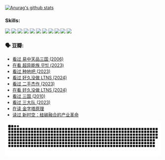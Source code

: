 
[![Anurag's github stats](https://github-readme-stats.vercel.app/api?username=w940853815)](https://github.com/anuraghazra/github-readme-stats)

### Skills:

<code><img height="32" src="https://cdn.jsdelivr.net/npm/simple-icons@v5/icons/python.svg"></code>
<code><img height="32" src="https://cdn.jsdelivr.net/npm/simple-icons@v5/icons/javascript.svg"></code>
<code><img height="32" src="https://cdn.jsdelivr.net/npm/simple-icons@v5/icons/django.svg"></code>
<code><img height="32" src="https://cdn.jsdelivr.net/npm/simple-icons@v5/icons/flask.svg"></code>
<code><img height="32" src="https://cdn.jsdelivr.net/npm/simple-icons@v5/icons/vuetify.svg"></code>
<code><img height="32" src="https://cdn.jsdelivr.net/npm/simple-icons@v5/icons/git.svg"></code>
<code><img height="32" src="https://cdn.jsdelivr.net/npm/simple-icons@v5/icons/docker.svg"></code>
<code><img height="32" src="https://cdn.jsdelivr.net/npm/simple-icons@v5/icons/postgresql.svg"></code>
<code><img height="32" src="https://cdn.jsdelivr.net/npm/simple-icons@v5/icons/elasticsearch.svg"></code>
<code><img height="32" src="https://cdn.jsdelivr.net/npm/simple-icons@v5/icons/macos.svg"></code>
<code><img height="32" src="https://cdn.jsdelivr.net/npm/simple-icons@v5/icons/linux.svg"></code>

### 🗣 豆瓣:

<!-- DOUBAN-ACTIVITIES:START -->
- [看过 易中天品三国‎ (2006)](https://www.douban.com/people/136069238/status/4529910812/?_i=09254901)
- [在看 超异能族 무빙‎ (2023)](https://www.douban.com/people/136069238/status/4527291077/?_i=09254902)
- [看过 种地吧‎ (2023)](https://www.douban.com/people/136069238/status/4527289637/?_i=09254902)
- [看过 好久没做 LTNS‎ (2024)](https://www.douban.com/people/136069238/status/4527289515/?_i=09254902)
- [看过 二手杰作‎ (2023)](https://www.douban.com/people/136069238/status/4522502716/?_i=09254902)
- [在看 好久没做 LTNS‎ (2024)](https://www.douban.com/people/136069238/status/4521969883/?_i=09254902)
- [看过 三国‎ (2010)](https://www.douban.com/people/136069238/status/4521634661/?_i=09254902)
- [看过 三大队‎ (2023)](https://www.douban.com/people/136069238/status/4510323325/?_i=09254902)
- [在读 金字塔原理](https://www.douban.com/people/136069238/status/4507497587/?_i=09254902)
- [读过 新时空：硅碳融合的产业革命](https://www.douban.com/people/136069238/status/4506659177/?_i=09254902)
<!-- DOUBAN-ACTIVITIES:END -->


![Snake animation](https://raw.githubusercontent.com/w940853815/w940853815/output/github-contribution-grid-snake.svg)

<!--
**w940853815/w940853815** is a ✨ _special_ ✨ repository because its `README.md` (this file) appears on your GitHub profile.

Here are some ideas to get you started:

- 🔭 I’m currently working on ...
- 🌱 I’m currently learning ...
- 👯 I’m looking to collaborate on ...
- 🤔 I’m looking for help with ...
- 💬 Ask me about ...
- 📫 How to reach me: ...
- 😄 Pronouns: ...
- ⚡ Fun fact: ...
-->
